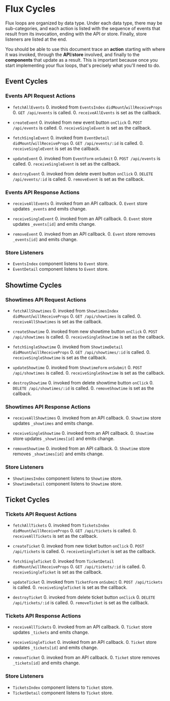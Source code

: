 # Flux Cycles

Flux loops are organized by data type. Under each data type, there may
be sub-categories, and each action is listed with the sequence of events
that result from its invocation, ending with the API or store. Finally,
store listeners are listed at the end.

You should be able to use this document trace an **action** starting
with where it was invoked, through the **API**/**store** involved, and
finally to the **components** that update as a result. This is important
because once you start implementing your flux loops, that's precisely
what you'll need to do.


## Event Cycles

### Events API Request Actions

* `fetchAllEvents`
  0. invoked from `EventsIndex` `didMount`/`willReceiveProps`
  0. `GET /api/events` is called.
  0. `receiveAllEvents` is set as the callback.

* `createEvent`
  0. invoked from new event button `onClick`
  0. `POST /api/events` is called.
  0. `receiveSingleEvent` is set as the callback.

* `fetchSingleEvent`
  0. invoked from `EventDetail` `didMount`/`willReceiveProps`
  0. `GET /api/events/:id` is called.
  0. `receiveSingleEvent` is set as the callback.

* `updateEvent`
  0. invoked from `EventForm` `onSubmit`
  0. `POST /api/events` is called.
  0. `receiveSingleEvent` is set as the callback.

* `destroyEvent`
  0. invoked from delete event button `onClick`
  0. `DELETE /api/events/:id` is called.
  0. `removeEvent` is set as the callback.

### Events API Response Actions

* `receiveAllEvents`
  0. invoked from an API callback.
  0. `Event` store updates `_events` and emits change.

* `receiveSingleEvent`
  0. invoked from an API callback.
  0. `Event` store updates `_events[id]` and emits change.

* `removeEvent`
  0. invoked from an API callback.
  0. `Event` store removes `_events[id]` and emits change.

### Store Listeners

* `EventsIndex` component listens to `Event` store.
* `EventDetail` component listens to `Event` store.

## Showtime Cycles

### Showtimes API Request Actions

* `fetchAllShowtimes`
  0. invoked from `ShowtimesIndex` `didMount`/`willReceiveProps`
  0. `GET /api/showtimes` is called.
  0. `receiveAllShowtimes` is set as the callback.

* `createShowtime`
  0. invoked from new showtime button `onClick`
  0. `POST /api/showtimes` is called.
  0. `receiveSingleShowtime` is set as the callback.

* `fetchSingleShowtime`
  0. invoked from `ShowtimeDetail` `didMount`/`willReceiveProps`
  0. `GET /api/showtimes/:id` is called.
  0. `receiveSingleShowtime` is set as the callback.

* `updateShowtime`
  0. invoked from `ShowtimeForm` `onSubmit`
  0. `POST /api/showtimes` is called.
  0. `receiveSingleShowtime` is set as the callback.

* `destroyShowtime`
  0. invoked from delete showtime button `onClick`
  0. `DELETE /api/showtimes/:id` is called.
  0. `removeShowtime` is set as the callback.

### Showtimes API Response Actions

* `receiveAllShowtimes`
  0. invoked from an API callback.
  0. `Showtime` store updates `_showtimes` and emits change.

* `receiveSingleShowtime`
  0. invoked from an API callback.
  0. `Showtime` store updates `_showtimes[id]` and emits change.

* `removeShowtime`
  0. invoked from an API callback.
  0. `Showtime` store removes `_showtimes[id]` and emits change.

### Store Listeners

* `ShowtimesIndex` component listens to `Showtime` store.
* `ShowtimeDetail` component listens to `Showtime` store.

## Ticket Cycles

### Tickets API Request Actions

* `fetchAllTickets`
  0. invoked from `TicketsIndex` `didMount`/`willReceiveProps`
  0. `GET /api/tickets` is called.
  0. `receiveAllTickets` is set as the callback.

* `createTicket`
  0. invoked from new ticket button `onClick`
  0. `POST /api/tickets` is called.
  0. `receiveSingleTicket` is set as the callback.

* `fetchSingleTicket`
  0. invoked from `TicketDetail` `didMount`/`willReceiveProps`
  0. `GET /api/tickets/:id` is called.
  0. `receiveSingleTicket` is set as the callback.

* `updateTicket`
  0. invoked from `TicketForm` `onSubmit`
  0. `POST /api/tickets` is called.
  0. `receiveSingleTicket` is set as the callback.

* `destroyTicket`
  0. invoked from delete ticket button `onClick`
  0. `DELETE /api/tickets/:id` is called.
  0. `removeTicket` is set as the callback.

### Tickets API Response Actions

* `receiveAllTickets`
  0. invoked from an API callback.
  0. `Ticket` store updates `_tickets` and emits change.

* `receiveSingleTicket`
  0. invoked from an API callback.
  0. `Ticket` store updates `_tickets[id]` and emits change.

* `removeTicket`
  0. invoked from an API callback.
  0. `Ticket` store removes `_tickets[id]` and emits change.

### Store Listeners

* `TicketsIndex` component listens to `Ticket` store.
* `TicketDetail` component listens to `Ticket` store.

